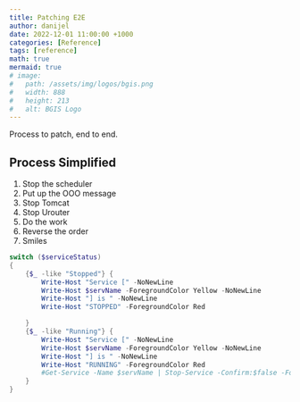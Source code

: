```yaml
---
title: Patching E2E
author: danijel
date: 2022-12-01 11:00:00 +1000
categories: [Reference]
tags: [reference]
math: true
mermaid: true
# image:
#   path: /assets/img/logos/bgis.png
#   width: 888
#   height: 213
#   alt: BGIS Logo
---
```


Process to patch, end to end.

## Process Simplified

1. Stop the scheduler
1. Put up the OOO message
1. Stop Tomcat
1. Stop Urouter
1. Do the work
1. Reverse the order
1. Smiles



```powershell
switch ($serviceStatus)
{
    {$_ -like "Stopped"} {
        Write-Host "Service [" -NoNewLine
        Write-Host $servName -ForegroundColor Yellow -NoNewLine
        Write-Host "] is " -NoNewLine
        Write-Host "STOPPED" -ForegroundColor Red

    }
    {$_ -like "Running"} {
        Write-Host "Service [" -NoNewLine
        Write-Host $servName -ForegroundColor Yellow -NoNewLine
        Write-Host "] is " -NoNewLine
        Write-Host "RUNNING" -ForegroundColor Red
        #Get-Service -Name $servName | Stop-Service -Confirm:$false -Force
    }
}
```